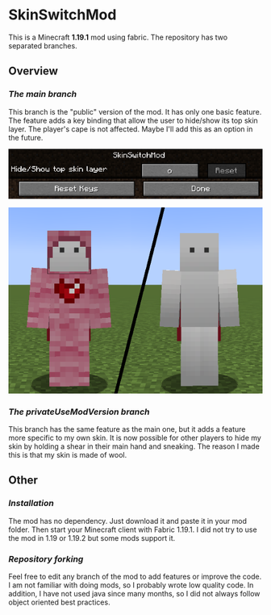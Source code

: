# SkinSwitchMod
This is a Minecraft **1.19.1** mod using fabric.
The repository has two separated branches.

## Overview

### _The main branch_

This branch is the "public" version of the mod. It has only one basic feature.
The feature adds a key binding that allow the user to hide/show its top skin layer. The player's cape is not affected. Maybe I'll add this as an option in the future.

![keyBindingImage](readme/images/keyBinding.png "Key binding")

![topLayerImage](readme/images/topLayer.png "Top layer")

### _The privateUseModVersion branch_

This branch has the same feature as the main one, but it adds a feature more specific to my own skin.
It is now possible for other players to hide my skin by holding a shear in their main hand and sneaking. The reason I made this is that my skin is made of wool.

## Other

### _Installation_

The mod has no dependency. Just download it and paste it in your mod folder. Then start your Minecraft client with Fabric 1.19.1. 
I did not try to use the mod in 1.19 or 1.19.2 but some mods support it.

### _Repository forking_

Feel free to edit any branch of the mod to add features or improve the code. I am not familiar with doing mods, so I probably wrote low quality code. In addition, I have not used java since many months, so I did not always follow object oriented best practices.